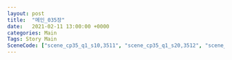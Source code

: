 ```yaml
---
layout: post
title:  "메인_035장"
date:   2021-02-11 13:00:00 +0000
categories: Main
Tags: Story Main
SceneCode: ["scene_cp35_q1_s10,3511", "scene_cp35_q1_s20,3512", "scene_cp35_q2_s10,3521", "scene_cp35_q2_s20,3522", "scene_cp35_q3_s10,3531", "scene_cp35_q3_s20,3532", "scene_cp35_q4_s10,3541", "scene_cp35_q4_s20,3542", "scene_cp35_q4_s30,3543"]
---
```

